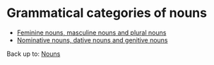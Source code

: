 # Grammatical categories of nouns

- [Feminine nouns, masculine nouns and plural nouns](gender.md)
- [Nominative nouns, dative nouns and genitive nouns](case.md)

Back up to: [Nouns](../index.md)
